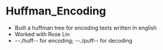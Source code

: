 # Huffman_Encoding
- Built a huffman tree for encoding texts written in english 
- Worked with Rose Lin
- --./huff-- for encoding; --./puff-- for decoding

